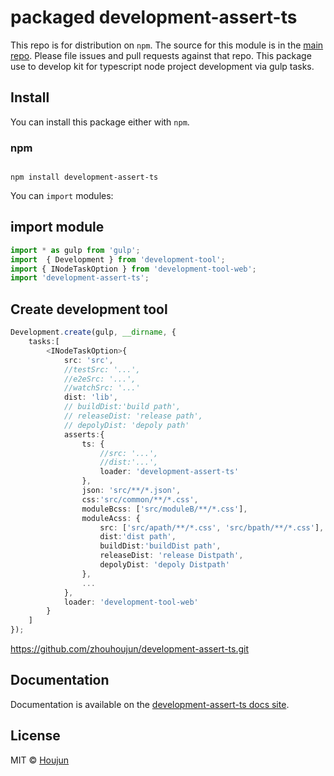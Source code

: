 # packaged development-assert-ts

This repo is for distribution on `npm`. The source for this module is in the
[main repo](https://github.com/zhouhoujun/development-assert-ts/src/mastert).
Please file issues and pull requests against that repo.
This package use to develop kit for typescript node project development via gulp tasks.

## Install

You can install this package either with `npm`.

### npm

```shell

npm install development-assert-ts

```

You can `import` modules:

## import module

```ts
import * as gulp from 'gulp';
import  { Development } from 'development-tool';
import { INodeTaskOption } from 'development-tool-web';
import 'development-assert-ts';

```

## Create development tool

```ts
Development.create(gulp, __dirname, {
    tasks:[
        <INodeTaskOption>{
            src: 'src',
            //testSrc: '...',
            //e2eSrc: '...',
            //watchSrc: '...'
            dist: 'lib',
            // buildDist:'build path',
            // releaseDist: 'release path',
            // depolyDist: 'depoly path'
            asserts:{
                ts: {
                    //src: '...',
                    //dist:'...',
                    loader: 'development-assert-ts'
                },
                json: 'src/**/*.json',
                css:'src/common/**/*.css',
                moduleBcss: ['src/moduleB/**/*.css'],
                moduleAcss: {
                    src: ['src/apath/**/*.css', 'src/bpath/**/*.css'],
                    dist:'dist path',
                    buildDist:'buildDist path',
                    releaseDist: 'release Distpath',
                    depolyDist: 'depoly Distpath'
                },
                ...
            },
            loader: 'development-tool-web'
        }
    ]
});
```


https://github.com/zhouhoujun/development-assert-ts.git

## Documentation

Documentation is available on the
[development-assert-ts docs site](https://github.com/zhouhoujun/development-assert-ts).

## License

MIT © [Houjun](https://github.com/zhouhoujun/)
